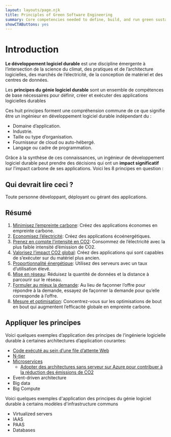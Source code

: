 ```yaml
---
layout: layouts/page.njk
title: Principles of Green Software Engineering
summary: Core competencies needed to define, build, and run green sustainable software applications
showCTAButtons: yes
---
```

# Introduction

 
**Le développement logiciel durable** est une discipline émergente à l’intersection de la science du climat, des pratiques et de l’architecture logicielles, des marchés de l’électricité, de la conception de matériel et des centres de données.

Les **principes du génie logiciel durable** sont un ensemble de compétences de base nécessaires pour définir, créer et exécuter des applications logicielles durables

Ces huit principes forment une compréhension commune de ce que signifie être un ingénieur en développement logiciel durable indépendant du :

*   Domaine d’application.
*   Industrie.
*   Taille ou type d’organisation.
*   Fournisseur de cloud ou auto-hébergé.
*   Langage ou cadre de programmation.

Grâce à la synthèse de ces connaissances, un ingénieur de développement logiciel durable  peut prendre des décisions qui ont un **impact significatif** sur l’impact carbone de ses applications.
Voici les 8 principes en question :

## Qui devrait lire ceci ?

Toute personne développant, déployant ou gérant des applications.

## Résumé

1. [Minimisez l’empreinte carbone](principles/carbon/): Créez des applications économes en empreinte carbone.
2. [Economisez l’électricité](principles/electricity/): Créez des applications écoénergétiques.
3. [Prenez en compte l’intensité en CO2](principles/carbon-intensity/): Consommez de l’électricité avec la plus faible intensité d’émission de CO2.
4. [Valorisez l’impact CO2 global](principles/embodied-carbon/): Créez des applications qui sont capables de s’exécuter sur du matériel plus ancien.
5. [Proportionnalité énergétique](principles/energy-proportionality/): Utilisez des serveurs avec un taux d’utilisation élevé.
6. [Mise en réseau](principles/networking/): Réduisez la quantité de données et la distance à parcourir sur le réseau.
7. [Formuler au mieux la demande](principles/demand-shaping/): Au lieu de façonner l’offre pour répondre à la demande, essayez de façonner la demande pour qu’elle corresponde à l’offre.
8. [Mesure et optimisation](principles/measurement/): Concentrez-vous sur les optimisations de bout en bout qui augmentent l’efficacité globale en empreinte carbone.

## Appliquer les principes

Voici quelques exemples d’application des principes de l’ingénierie logicielle durable à certaines architectures d’application courantes:

* [Code exécuté au sein d’une file d’attente Web](principles/applied/web-queue-worker/)
* [N-tier](principles/applied/n-tier/)
* [Microservices](principles/applied/microservices/)
  * [Adopter des architectures sans serveur sur Azure pour contribuer à la réduction des émissions de CO2](https://www.linkedin.com/pulse/adopting-azure-serverless-architectures-help-reduce-co2-rakhunathan/?trackingId=fT%2Fd2HPSQjSdr6%2BLvehjYQ%3D%3D) 
* Event-driven architecture
* Big data
* Big Compute
 
Voici quelques exemples d'application des principes du génie logiciel durable à certains modèles d'infrastructure communs

* Virtualized servers
* IAAS
* PAAS
* Databases

